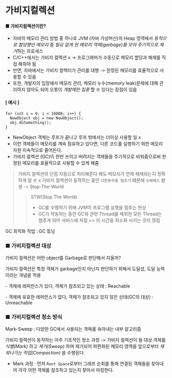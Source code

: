 # 가비지컬렉션
#### ■ 가비지컬렉션이란?
- 자바의 메모리 관리 방법 중 하나로 JVM (자바 가상머신)의 Heap 영역에서 *동적으로 할당했던 메모리* 중 *필요 없게 된 메모리 객체(garbage)를 모아 주기적으로 제거*하는 프로세스
- C/C++에서는 가비지 컬렉션 x -> 프로그래머가 수동으로 메모리 할당과 해제를 직접 해줘야 됨
- 반면, 자바에서는 가비지 컬렉터가 관리를 대행 -> 한정된 메모리를 효율적으로 사용할 수 있음
- 또한, 개발자의 입장에서 메모리 관리, 메모리 누수(memory leak)문제에 대해 관리하지 않아도 되어 오롯이 *개발에만 집중* 할 수 있다는 장점이 있음

#### [ 예시 ] 
<pre><code>for (int i = 0; i < 10000; i++) {
  NewObject obj = new NewObject();  
  obj.doSomething();
}</code></pre>
- NewObject 객체는 루프가 끝나고 루프 밖에서는 더이상 사용할 일 x
- 이런 객체들이 메모리를 계속 점유하고 있다면, 다른 코드를 실행하기 위한 메모리 자원 지속적으로 줄어든다.
- 가비지 컬렉션 (GC)이 한번 쓰이고 버려지는 객체들을 주기적으로 비워줌으로써 한정된 메모리를 효율적으로 사용할 수 있게 해줌

> 가비지 컬렉션의 단점
> 자동으로 처리해준다 해도 메모리가 언제 해제되는지 정확하게 알 수 x
> 가비지 컬렉션이 동작하는 동안 <code>다른동작을 멈추기</code> 떄문에 <code>오베헤드</code> 발생 -> Stop-The-World
>> STW(Stop The World)
>> - GC를 수행하기 위해 JVM이 프로그램 실행을 멈추는 현상
>> - GC가 작동하는 동안 GC와 관련 Thread를 제외한 모든 Thread는 멈추게 되어 서비스에 차질  => 이 시간을 최소화 시키는 것이 쟁점

GC 최적화 작업 : GC 튜닝

### ■ 가비지컬렉션 대상
가비지 컬렉션은 어떤 object를 Garbage로 판단해서 지울까?
<p>
가비지 컬렉션은 특정 객체가 garbage인지 아닌지 판단하기 위해서 도달성, 도달 능력이라는 개념을 적용<p>
- 객체에 레퍼런스가 있다, 객체가 참조되고 있는 상태 : Reachable<p>
- 객체에 유효한 레퍼런스가 없다, 객체가 참조되고 있지 않은 상태(GC의 대상) : Unreachable

### ■ 가비지컬렉션 청소 방식
Mark-Sweep : 다양한 GC에서 사용되는 객체를 솎아내는 내부 알고리즘<p>
가비지 컬렉션이 동작하는 아주 기초적인 청소 과정 -> 가비지 컬렉션이 될 대상 객체를 *식별(Mark)* 하고 *제거(Sweep)* 하며 제거되어 파편화된 메모리 영역을 앞으로부터 *채워나가는 작업(Compaction)* 을 수행된다.
- Mark 과정 : 먼저 <code>Root Space</code>로부터 그래프 순회를 통해 연결된 객체들을 찾아내어 각각 어떤 객체를 참조하고 있는지 찾아서 마킹한다.



